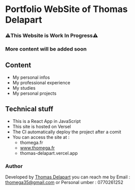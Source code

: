 # Portfolio WebSite of Thomas Delapart

### ⚠️This Website is Work In Progress⚠️
### More content will be added soon

## Content 

- My personal infos
- My professional experience
- My studies
- My personal projects

## Technical stuff

- This is a React App in JavaScript
- This site is hosted on Versel
- The CI automatically deploy the project after a comit
- You can access the site at :
  - thomega.fr
  - www.thomega.fr
  - thomas-delapart.vercel.app

### Author

Developed by [Thomas Delapart](https://github.com/Thomega35/) 
you can reach me by Email : thomega35@gmail.com or Personal umber : 0770261252
